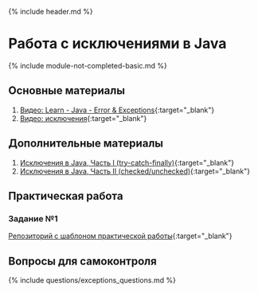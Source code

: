 {% include header.md %}

Работа с исключениями в Java
===
{% include module-not-completed-basic.md %}

Основные материалы
---------------------
1. [Видео: Learn - Java - Error & Exceptions](https://learn.by/courses/course-v1:EPAM+JEE+ext1/about){:target="_blank"}
1. [Видео: исключения](https://www.youtube.com/watch?v=RcwyUIyF7kI){:target="_blank"}

Дополнительные материалы
---------------------
1. [Исключения в Java, Часть I (try-catch-finally)](https://habr.com/ru/company/golovachcourses/blog/223821/){:target="_blank"}
1. [Исключения в Java, Часть II (checked/unchecked)](https://habr.com/ru/company/golovachcourses/blog/225585/){:target="_blank"}

Практическая работа
---------------------
### Задание №1
[Репозиторий с шаблоном практической работы](https://github.com/java-online-course/java-exceptions-template){:target="_blank"}

Вопросы для самоконтроля
---------------------
{% include questions/exceptions_questions.md %}
